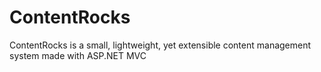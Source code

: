 # ContentRocks
ContentRocks is a small, lightweight, yet extensible content management system made with ASP.NET MVC
